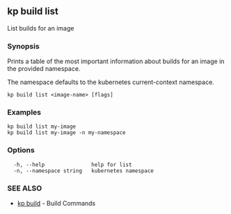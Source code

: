 ## kp build list

List builds for an image

### Synopsis

Prints a table of the most important information about builds for an image in the provided namespace.

The namespace defaults to the kubernetes current-context namespace.

```
kp build list <image-name> [flags]
```

### Examples

```
kp build list my-image
kp build list my-image -n my-namespace
```

### Options

```
  -h, --help               help for list
  -n, --namespace string   kubernetes namespace
```

### SEE ALSO

* [kp build](kp_build.md)	 - Build Commands

